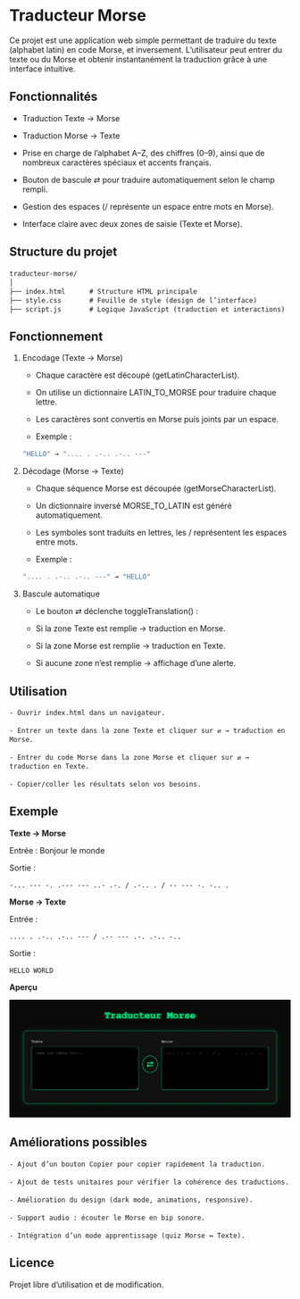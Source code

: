 # Traducteur Morse

Ce projet est une application web simple permettant de traduire du texte (alphabet latin) en code Morse, et inversement.
L’utilisateur peut entrer du texte ou du Morse et obtenir instantanément la traduction grâce à une interface intuitive.

## Fonctionnalités

- Traduction Texte → Morse

- Traduction Morse → Texte

- Prise en charge de l’alphabet A–Z, des chiffres (0–9), ainsi que de nombreux caractères spéciaux et accents français.

- Bouton de bascule ⇄ pour traduire automatiquement selon le champ rempli.

- Gestion des espaces (/ représente un espace entre mots en Morse).

- Interface claire avec deux zones de saisie (Texte et Morse).

## Structure du projet
    traducteur-morse/
    │
    ├── index.html      # Structure HTML principale
    ├── style.css       # Feuille de style (design de l’interface)
    ├── script.js       # Logique JavaScript (traduction et interactions)
    
    
## Fonctionnement

1. Encodage (Texte → Morse)

    - Chaque caractère est découpé (getLatinCharacterList).

    - On utilise un dictionnaire LATIN_TO_MORSE pour traduire chaque lettre.

    - Les caractères sont convertis en Morse puis joints par un espace.

    - Exemple :
    ```bash
    "HELLO" → ".... . .-.. .-.. ---"

2. Décodage (Morse → Texte)

    - Chaque séquence Morse est découpée (getMorseCharacterList).

    - Un dictionnaire inversé MORSE_TO_LATIN est généré automatiquement.

    - Les symboles sont traduits en lettres, les / représentent les espaces entre mots.

    - Exemple :
    ```bash
    ".... . .-.. .-.. ---" → "HELLO"

3. Bascule automatique

    - Le bouton ⇄ déclenche toggleTranslation() :

    - Si la zone Texte est remplie → traduction en Morse.

    - Si la zone Morse est remplie → traduction en Texte.

    - Si aucune zone n’est remplie → affichage d’une alerte.

## Utilisation

    - Ouvrir index.html dans un navigateur.

    - Entrer un texte dans la zone Texte et cliquer sur ⇄ → traduction en Morse.

    - Entrer du code Morse dans la zone Morse et cliquer sur ⇄ → traduction en Texte.

    - Copier/coller les résultats selon vos besoins.

## Exemple
**Texte → Morse** 

Entrée :
    Bonjour le monde


Sortie :
   
    -... --- -. .--- --- ..- .-. / .-.. . / -- --- -. -.. .

**Morse → Texte**

Entrée :
    
    .... . .-.. .-.. --- / .-- --- .-. .-.. -..


Sortie :
    
    HELLO WORLD


**Aperçu**

![Aperçu du traducteur](Image/Preview.png)

## Améliorations possibles

    - Ajout d’un bouton Copier pour copier rapidement la traduction.

    - Ajout de tests unitaires pour vérifier la cohérence des traductions.

    - Amélioration du design (dark mode, animations, responsive).

    - Support audio : écouter le Morse en bip sonore.

    - Intégration d’un mode apprentissage (quiz Morse ↔ Texte).

## Licence

Projet libre d’utilisation et de modification.